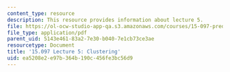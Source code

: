 ```yaml
---
content_type: resource
description: This resource provides information about lecture 5.
file: https://ol-ocw-studio-app-qa.s3.amazonaws.com/courses/15-097-prediction-machine-learning-and-statistics-spring-2012/ea5208e2e97b364b190c456fe3bc56d9_MIT15_097S12_lec05.pdf
file_type: application/pdf
parent_uid: 5143e461-83a2-7e30-b040-7e1cb73ce3ae
resourcetype: Document
title: '15.097 Lecture 5: Clustering'
uid: ea5208e2-e97b-364b-190c-456fe3bc56d9
---
```

